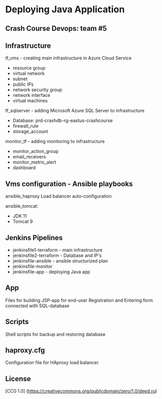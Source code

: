# Deploying Java Application 
Crash Course Devops: team #5  
--------------------------
## Infrastructure 
tf_vms - creating main infrastructure in Azure Cloud Service

- resource group 
- virtual network
- subnet
- public IPs
- network security group
- network interface
- virtual machines

tf_sqlserver - adding Microsoft Azure SQL Server to infrastructure
- Database: prd-crashdb-rg-eastus-crashcourse
- firewall_rule
- storage_account

monitor_tf - adding monitoring to infrastructure
- monitor_action_group
- email_receivers
- monitor_metric_alert
- dashboard

## Vms configuration - Ansible playbooks 
ansible_haproxy
Load balancer auto-configuration

ansible_tomcat:
- JDK 11
- Tomcat 9

## Jenkins Pipelines
- jenkinsfile1-terraform - main infrastructure 
- jenkinsfile2-terraform - Database and IP's
- jenkinsfile-ansible - ansible structurized plan 
- jenkinsfile-monitor 
- jenkinsfile-app - deploying Java app
 
 ## App
 
 Files for building JSP-app for end-user
 Registration and Entering form connected with SQL-database
 
 ## Scripts 
 
 Shell scripts for backup and restoring database
 
 ## haproxy.cfg
 
 Configuration file for HAproxy load balancer.
 
 ## License
[CC0 1.0] (https://creativecommons.org/publicdomain/zero/1.0/deed.ru)
